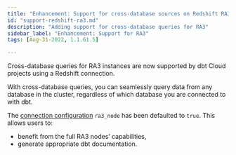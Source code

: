 ```yaml
---
title: "Enhancement: Support for cross-database sources on Redshift RA3 instances"
id: "support-redshift-ra3.md"
description: "Adding support for cross-database queries for RA3"
sidebar_label: "Enhancement: Support for RA3"
tags: [Aug-31-2022, 1.1.61.5]

---
```


Cross-database queries for RA3 instances are now supported by dbt Cloud projects using a Redshift connection. 

With cross-database queries, you can seamlessly query data from any database in the cluster, regardless of which database you are connected to with dbt. 

The [connection configuration](https://docs.getdbt.com/reference/warehouse-profiles/redshift-profile) `ra3_node` has been defaulted to `true`. This allows users to:

- benefit from the full RA3 nodes’ capabilities, 
- generate appropriate dbt documentation.

